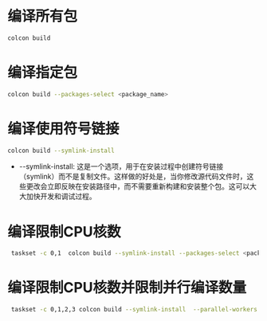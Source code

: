 

# 编译所有包

```bash
colcon build
```


# 编译指定包
```bash
colcon build --packages-select <package_name>
```


# 编译使用符号链接

```bash
colcon build --symlink-install
```
- --symlink-install: 这是一个选项，用于在安装过程中创建符号链接（symlink）而不是复制文件。这样做的好处是，当你修改源代码文件时，这些更改会立即反映在安装路径中，而不需要重新构建和安装整个包。这可以大大加快开发和调试过程。

# 编译限制CPU核数
```bash
 taskset -c 0,1  colcon build --symlink-install --packages-select <package_name>
```

# 编译限制CPU核数并限制并行编译数量
```bash
 taskset -c 0,1,2,3 colcon build --symlink-install  --parallel-workers 2 --packages-select <package_name>
 ```